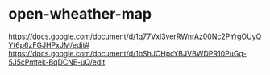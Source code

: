 # open-wheather-map
https://docs.google.com/document/d/1q77Vxl3verRWnrAz00Nc2PYrgOUyQYt6p6zFGJHPxJM/edit#
https://docs.google.com/document/d/1bShJCHpcYBJVBWDPR10PuGq-5J5cPmtek-BqDCNE-uQ/edit
